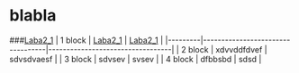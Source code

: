 # blabla
###<a href = "3/Delphi">Laba2_1</a>
| 1 block | <a href = "3/Delphi">Laba2_1</a> | <a href = "3/java">Laba2_1</a>   |
|---------|----------------------------------|----------------------------------|
| 2 block | xdvvddfdvef                                 |      sdvsdvaesf                            |
| 3 block |                  sdvsev                |             svsev                     |
| 4 block |                  dfbbsbd                |              sdsd                    |
